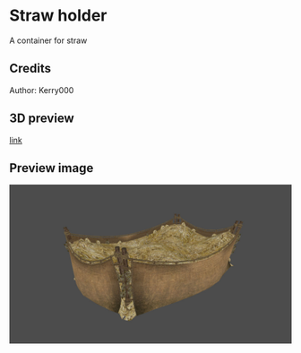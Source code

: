 # Straw holder
A container for straw

## Credits
Author: Kerry000

## 3D preview
[link](straw_holder_3d.stl)

## Preview image
![alt text](straw_holder_ex.jpg "Bucket")